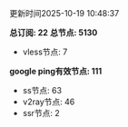 更新时间2025-10-19 10:48:37

**总订阅: 22**
**总节点: 5130**
- vless节点: 7

**google ping有效节点: 111**
- ss节点: 63
- v2ray节点: 46
- ssr节点: 2
